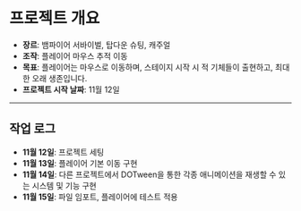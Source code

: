 # 프로젝트 개요

- **장르**: 뱀파이어 서바이벌, 탑다운 슈팅, 캐주얼
- **조작**: 플레이어 마우스 추적 이동
- **목표**: 플레이어는 마우스로 이동하며, 스테이지 시작 시 적 기체들이 출현하고, 최대한 오래 생존입니다.
- **프로젝트 시작 날짜**: 11월 12일

---

## 작업 로그

- **11월 12일**: 프로젝트 세팅
- **11월 13일**: 플레이어 기본 이동 구현
- **11월 14일**: 다른 프로젝트에서 DOTween을 통한 각종 애니메이션을 재생할 수 있는 시스템 및 기능 구현
- **11월 15일**: 파일 임포트, 플레이어에 테스트 적용
